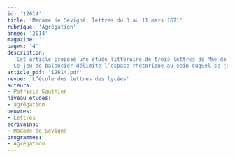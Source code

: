 ```yaml
---
id: '12614'
title: 'Madame de Sévigné, lettres du 3 au 11 mars 1671'
rubrique: 'Agrégation'
annee: '2014'
magazine: ''
pages: '4'
description: 
  'Cet article propose une étude littéraire de trois lettres de Mme de Sévigné adressées à Mme de Grignan, un mois après son départ pour la Provence. Ces lettres correspondent donc à un éloignement dont la durée permet à la fois de mesurer la douleur désormais lestée d’une certaine épaisseur de temps et de prendre acte de la régularité d’un commerce destiné à la compenser.
  Ce jeu de balancier délimite l’espace rhétorique au sein duquel se joue la communication entre la mère et la fille. L’écriture de la lettre se manifeste comme l’expression d’un échange à distance équivalant à une conversation avec un absent. En cela, ces lettres, comme le reste de la correspondance de Mme de Sévigné, répondent à la définition canonique de l’échange épistolaire. Cette définition peut cependant s’infléchir lorsque l’on examine la manière d’écrire des deux femmes…'
article_pdf: '12614.pdf'
revue: 'L’école des lettres des lycées'
auteurs:
- Patricia Gauthier
niveau_etudes:
- agrégation
oeuvres:
- Lettres
ecrivains:
- Madame de Sévigné
programmes:
- Agrégation
---
```

